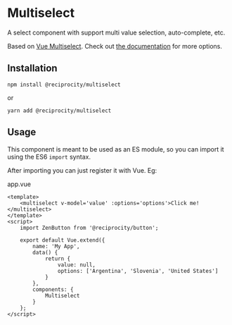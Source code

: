 # Multiselect

A select component with support multi value selection, auto-complete, etc.

Based on [Vue Multiselect](https://vue-multiselect.js.org). Check out [the documentation](https://vue-multiselect.js.org/#sub-getting-started) for more options.

## Installation

```
npm install @reciprocity/multiselect
```
or
```
yarn add @reciprocity/multiselect
```

## Usage

This component is meant to be used as an ES module, so you can import it using the ES6 `import` syntax.

After importing you can just register it with Vue. Eg:

app.vue

```vue
<template>
	<multiselect v-model='value' :options='options'>Click me!</multiselect>
</template>
<script>
	import ZenButton from '@reciprocity/button';

	export default Vue.extend({
		name: 'My App',
		data() {
			return {
				value: null,
				options: ['Argentina', 'Slovenia', 'United States']
			}
		},
		components: {
			Multiselect
		}
	};
</script>
```
